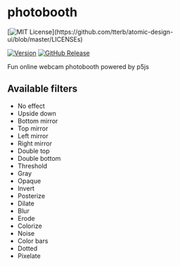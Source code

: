 # photobooth

[![MIT License](https://img.shields.io/apm/l/atomic-design-ui.svg?)](https://github.com/tterb/atomic-design-ui/blob/master/LICENSEs)

[![Version](https://badge.fury.io/gh/tterb%2FHyde.svg)](https://badge.fury.io/gh/tterb%2FHyde)
[![GitHub Release](https://img.shields.io/github/release/tterb/PlayMusic.svg?style=flat)]()  

Fun online webcam photobooth powered by p5js

## Available filters
- No effect
- Upside down
- Bottom mirror
- Top mirror
- Left mirror
- Right mirror
- Double top
- Double bottom
- Threshold
- Gray
- Opaque
- Invert
- Posterize
- Dilate
- Blur
- Erode
- Colorize
- Noise
- Color bars
- Dotted
- Pixelate